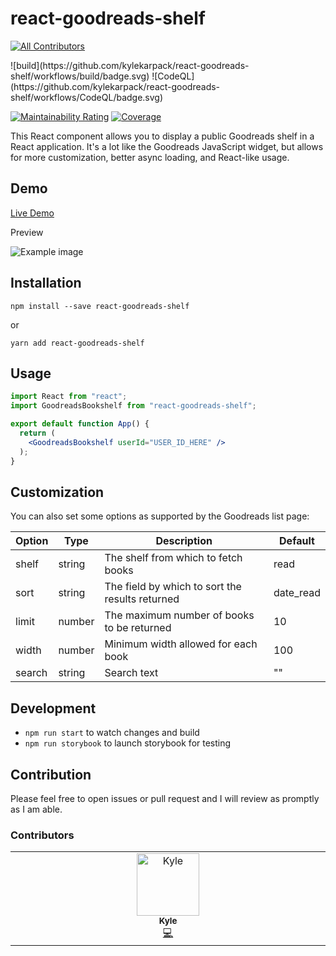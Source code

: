 # react-goodreads-shelf
<!-- ALL-CONTRIBUTORS-BADGE:START - Do not remove or modify this section -->
[![All Contributors](https://img.shields.io/badge/all_contributors-1-orange.svg?style=flat-square)](#contributors-)
<!-- ALL-CONTRIBUTORS-BADGE:END -->![build](https://github.com/kylekarpack/react-goodreads-shelf/workflows/build/badge.svg) ![CodeQL](https://github.com/kylekarpack/react-goodreads-shelf/workflows/CodeQL/badge.svg)
[![Maintainability Rating](https://sonarcloud.io/api/project_badges/measure?project=kylekarpack_react-goodreads-shelf&metric=sqale_rating)](https://sonarcloud.io/dashboard?id=kylekarpack_react-goodreads-shelf) [![Coverage](https://sonarcloud.io/api/project_badges/measure?project=kylekarpack_react-goodreads-shelf&metric=coverage)](https://sonarcloud.io/dashboard?id=kylekarpack_react-goodreads-shelf)

This React component allows you to display a public Goodreads shelf in a React application. It's a lot like the Goodreads JavaScript widget, but allows for more customization, better async loading, and React-like usage.

## Demo
[Live Demo](https://kylekarpack.github.io/react-goodreads-shelf)

Preview

![Example image](/sample/sample.png)

## Installation

```
npm install --save react-goodreads-shelf
```
or
```
yarn add react-goodreads-shelf
```

## Usage

```jsx
import React from "react";
import GoodreadsBookshelf from "react-goodreads-shelf";

export default function App() {
  return (
    <GoodreadsBookshelf userId="USER_ID_HERE" />
  );
}
```

## Customization

You can also set some options as supported by the Goodreads list page:

| Option | Type | Description | Default |
| ------ | ---- | ----------- | ------- |
| shelf  | string | The shelf from which to fetch books | read |
| sort  | string | The field by which to sort the results returned | date_read |
| limit  | number | The maximum number of books to be returned | 10 |
| width | number | Minimum width allowed for each book | 100 |
| search | string | Search text | "" |

## Development
- `npm run start` to watch changes and build
- `npm run storybook` to launch storybook for testing

## Contribution

Please feel free to open issues or pull request and I will review as promptly as I am able.

### Contributors

<!-- ALL-CONTRIBUTORS-LIST:START - Do not remove or modify this section -->
<!-- prettier-ignore-start -->
<!-- markdownlint-disable -->
<table>
  <tbody>
    <tr>
      <td align="center" valign="top" width="14.28%"><a href="http://www.kylekarpack.com"><img src="https://avatars.githubusercontent.com/u/2429580?v=4?s=100" width="100px;" alt="Kyle"/><br /><sub><b>Kyle</b></sub></a><br /><a href="https://github.com/kylekarpack/react-goodreads-shelf/commits?author=kylekarpack" title="Code">💻</a></td>
    </tr>
  </tbody>
</table>

<!-- markdownlint-restore -->
<!-- prettier-ignore-end -->

<!-- ALL-CONTRIBUTORS-LIST:END -->

